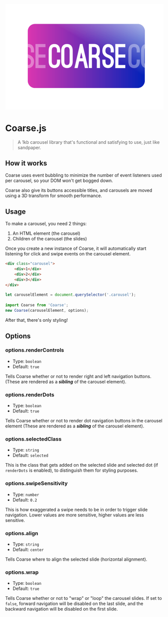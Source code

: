 ![The Coarse.js Logo](./logo.png)

# Coarse.js
> A 1kb carousel library that's functional and satisfying to use, just like sandpaper.


## How it works
Coarse uses event bubbling to minimize the number of event listeners used per carousel, so your DOM won't get bogged down.

Coarse also give its buttons accessible titles, and carousels are moved using a 3D transform for smooth performance.

## Usage
To make a carousel, you need 2 things:
1. An HTML element (the carousel)
2. Children of the carousel (the slides)

Once you create a new instance of Coarse, it will automatically start listening for click and swipe events on the carousel element.

```html
<div class="carousel">
	<div>1</div>
	<div>2</div>
	<div>3</div>
</div>
```
```javascript
let carouselElement = document.querySelector('.carousel');

import Coarse from 'Coarse';
new Coarse(carouselElement, options);
```

After that, there's only styling!


## Options

### options.renderControls
- Type: `boolean`
- Default: `true`

Tells Coarse whether or not to render right and left navigation buttons. (These are rendered as a ***sibling*** of the carousel element).

### options.renderDots
- Type: `boolean`
- Default: `true`

Tells Coarse whether or not to render dot navigation buttons in the carousel element (These are rendered as a ***sibling*** of the carousel element).

### options.selectedClass
- Type: `string`
- Default: `selected`

This is the class that gets added on the selected slide and selected dot (if `renderDots` is enabled), to distinguish them for styling purposes.

### options.swipeSensitivity
- Type: `number`
- Default: `0.2`

This is how exaggerated a swipe needs to be in order to trigger slide navigation. Lower values are more sensitive, higher values are less sensitive.

### options.align
- Type: `string`
- Default: `center`

Tells Coarse where to align the selected slide (horizontal alignment).

### options.wrap
- Type: `boolean`
- Default: `true`

Tells Coarse whether or not to "wrap" or "loop" the carousel slides. If set to `false`, forward navigation will be disabled on the last slide, and the backward navigation will be disabled on the first slide.